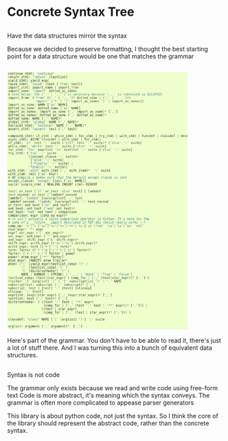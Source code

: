 # Concrete Syntax Tree

##

Have the data structures mirror the syntax

<div class="notes">
Because we decided to preserve formatting, I thought the best starting point for
a data structure would be one that matches the grammar
</div>

##

<img src="./img/pythongrammar.png" height="600px"></img>

<div class="notes">
Here's part of the grammar. You don't have to be able to read it, there's
just a lot of stuff there. And I was turning this into a bunch of equivalent
data structures.
</div>

##

Syntax is not code

<div class="notes">
The grammar only exists because we read and write code using free-form text
Code is more abstract, it's meaning which the syntax conveys. The grammar is
often more complicated to appease parser generators

This library is about python code, not just the syntax. So I think the core
of the library should represent the abstract code, rather than the concrete
syntax.
</div>

